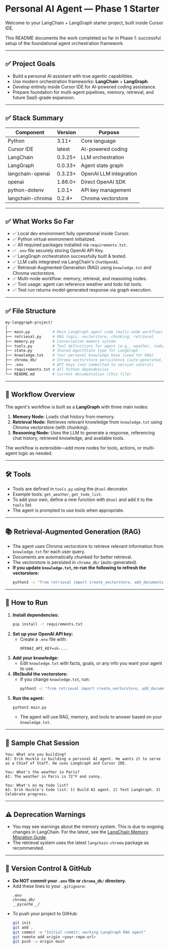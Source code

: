 # Personal AI Agent — Phase 1 Starter

Welcome to your LangChain + LangGraph starter project, built inside Cursor IDE.

This README documents the work completed so far in Phase 1: successful setup of the foundational agent orchestration framework.

---

## ✅ Project Goals

- Build a personal AI assistant with true agentic capabilities.
- Use modern orchestration frameworks: **LangChain** + **LangGraph**.
- Develop entirely inside Cursor IDE for AI-powered coding assistance.
- Prepare foundation for multi-agent pipelines, memory, retrieval, and future SaaS-grade expansion.

---

## ✅ Stack Summary

| Component           | Version  | Purpose                  |
|---------------------|----------|--------------------------|
| Python              | 3.11+    | Core language            |
| Cursor IDE          | latest   | AI-powered coding        |
| LangChain           | 0.3.25+  | LLM orchestration        |
| LangGraph           | 0.0.33+  | Agent state graph        |
| langchain-openai    | 0.3.23+  | OpenAI LLM integration   |
| openai              | 1.86.0+  | Direct OpenAI SDK        |
| python-dotenv       | 1.0.1+   | API key management       |
| langchain-chroma    | 0.2.4+   | Chroma vectorstore       |

---

## ✅ What Works So Far

- ✅ Local dev environment fully operational inside Cursor.
- ✅ Python virtual environment initialized.
- ✅ All required packages installed via `requirements.txt`.
- ✅ `.env` file securely storing OpenAI API Key.
- ✅ LangGraph orchestration successfully built & tested.
- ✅ LLM calls integrated via LangChain's `ChatOpenAI`.
- ✅ Retrieval-Augmented Generation (RAG) using `knowledge.txt` and Chroma vectorstore.
- ✅ Multi-node workflow: memory, retrieval, and reasoning nodes.
- ✅ Tool usage: agent can reference weather and todo list tools.
- ✅ Test run returns model-generated response via graph execution.

---

## ✅ File Structure

```bash
my-langgraph-project/
│
├── main.py          # Main LangGraph agent code (multi-node workflow)
├── retrieval.py     # RAG logic: vectorstore, chunking, retrieval
├── memory.py        # Conversation memory system
├── tools.py         # Tool definitions for agent (e.g., weather, todo)
├── state.py         # Shared AgentState type for LangGraph
├── knowledge.txt    # Your personal knowledge base (used for RAG)
├── chroma_db/       # Chroma vectorstore persistence (auto-generated, can be ignored in git)
├── .env             # API keys (not committed to version control)
├── requirements.txt # All Python dependencies
└── README.md        # Current documentation (this file)
```

---

## 🧠 Workflow Overview

The agent's workflow is built as a **LangGraph** with three main nodes:

1. **Memory Node:** Loads chat history from memory.
2. **Retrieval Node:** Retrieves relevant knowledge from `knowledge.txt` using Chroma vectorstore (with chunking).
3. **Reasoning Node:** Uses the LLM to generate a response, referencing chat history, retrieved knowledge, and available tools.

The workflow is extensible—add more nodes for tools, actions, or multi-agent logic as needed.

---

## 🛠️ Tools

- Tools are defined in `tools.py` using the `@tool` decorator.
- Example tools: `get_weather`, `get_todo_list`.
- To add your own, define a new function with `@tool` and add it to the `tools` list.
- The agent is prompted to use tools when appropriate.

---

## 📚 Retrieval-Augmented Generation (RAG)
- The agent uses Chroma vectorstore to retrieve relevant information from `knowledge.txt` for each user query.
- Documents are automatically chunked for better retrieval.
- The vectorstore is persisted in `chroma_db/` (auto-generated).
- **If you update `knowledge.txt`, re-run the following to refresh the vectorstore:**
  ```bash
  python3 -c "from retrieval import create_vectorstore, add_documents; vs = create_vectorstore(); add_documents(vs)"
  ```

---

## 🚀 How to Run

1. **Install dependencies:**
   ```bash
   pip install -r requirements.txt
   ```
2. **Set up your OpenAI API key:**
   - Create a `.env` file with:
     ```
     OPENAI_API_KEY=sk-...
     ```
3. **Add your knowledge:**
   - Edit `knowledge.txt` with facts, goals, or any info you want your agent to use.
4. **(Re)build the vectorstore:**
   - If you change `knowledge.txt`, run:
     ```bash
     python3 -c "from retrieval import create_vectorstore, add_documents; vs = create_vectorstore(); add_documents(vs)"
     ```
5. **Run the agent:**
   ```bash
   python3 main.py
   ```
   - The agent will use RAG, memory, and tools to answer based on your `knowledge.txt`.

---

## 💬 Sample Chat Session

```
You: What are you building?
AI: Erik Huckle is building a personal AI agent. He wants it to serve as a Chief of Staff. He uses LangGraph and Cursor IDE.

You: What's the weather in Paris?
AI: The weather in Paris is 72°F and sunny.

You: What's on my todo list?
AI: Erik Huckle's todo list: 1) Build AI agent. 2) Test LangGraph. 3) Celebrate progress.
```

---

## ⚠️ Deprecation Warnings
- You may see warnings about the memory system. This is due to ongoing changes in LangChain. For the latest, see the [LangChain Memory Migration Guide](https://python.langchain.com/docs/versions/migrating_memory/).
- The retrieval system uses the latest `langchain-chroma` package as recommended.

---

## 📝 Version Control & GitHub
- **Do NOT commit your `.env` file or `chroma_db/` directory.**
- Add these lines to your `.gitignore`:
  ```
  .env
  chroma_db/
  __pycache__/
  ```
- To push your project to GitHub:
  ```bash
  git init
  git add .
  git commit -m "Initial commit: working LangGraph RAG agent"
  git remote add origin <your-repo-url>
  git push -u origin main
  ```
